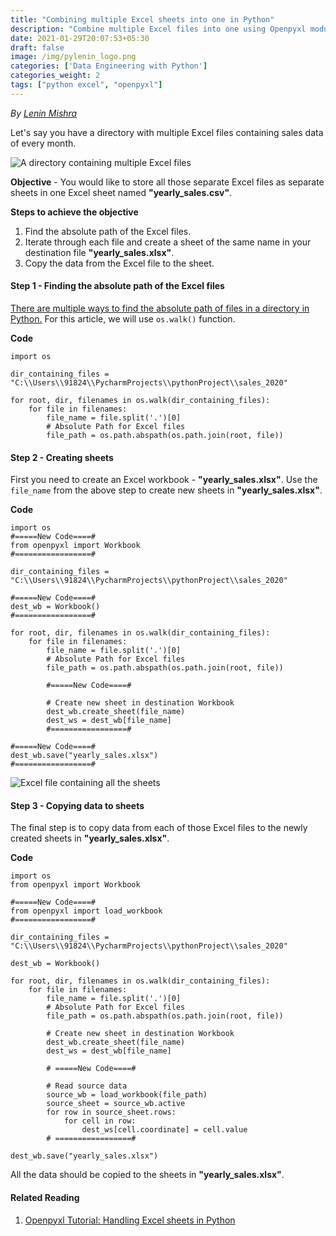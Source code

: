 ```yaml
---
title: "Combining multiple Excel sheets into one in Python"
description: "Combine multiple Excel files into one using Openpyxl module in Python 3."
date: 2021-01-29T20:07:53+05:30
draft: false
image: /img/pylenin_logo.png
categories: ['Data Engineering with Python']
categories_weight: 2
tags: ["python excel", "openpyxl"]
---
```

<div class="sharethis-inline-follow-buttons"></div>

*By [Lenin Mishra](https://www.pylenin.com/authors/#lenin-mishra)*

Let's say you have a directory with multiple Excel files containing sales data of every month.

![A directory containing multiple Excel files](/img/excel-with-python/combining-wb-1.png)

**Objective** - You would like to store all those separate Excel files as separate sheets in one Excel sheet 
named **"yearly_sales.csv"**.

**Steps to achieve the objective**

1. Find the absolute path of the Excel files.
2. Iterate through each file and create a sheet of the same name in your destination file **"yearly_sales.xlsx"**.
3. Copy the data from the Excel file to the sheet.

#### Step 1 - Finding the absolute path of the Excel files

[There are multiple ways to find the absolute path of files in a directory in Python.](https://www.pylenin.com/python-examples/file-path-python/) For this article, we will use `os.walk()` function.

**Code**

```python3
import os

dir_containing_files = "C:\\Users\\91824\\PycharmProjects\\pythonProject\\sales_2020"

for root, dir, filenames in os.walk(dir_containing_files):
    for file in filenames:
        file_name = file.split('.')[0]
        # Absolute Path for Excel files
        file_path = os.path.abspath(os.path.join(root, file))
```

#### Step 2 - Creating sheets

First you need to create an Excel workbook - **"yearly_sales.xlsx"**.
Use the `file_name` from the above step to create new sheets in **"yearly_sales.xlsx"**.

**Code**

```python3
import os
#=====New Code====#
from openpyxl import Workbook
#=================#

dir_containing_files = "C:\\Users\\91824\\PycharmProjects\\pythonProject\\sales_2020"

#=====New Code====#
dest_wb = Workbook()
#=================#

for root, dir, filenames in os.walk(dir_containing_files):
    for file in filenames:
        file_name = file.split('.')[0]
        # Absolute Path for Excel files
        file_path = os.path.abspath(os.path.join(root, file))

        #=====New Code====#

        # Create new sheet in destination Workbook
        dest_wb.create_sheet(file_name)
        dest_ws = dest_wb[file_name]
        #=================#

#=====New Code====#
dest_wb.save("yearly_sales.xlsx")
#=================#
```

![Excel file containing all the sheets](/img/excel-with-python/combining-wb-2.png)

#### Step 3 - Copying data to sheets

The final step is to copy data from each of those Excel files 
to the newly created sheets in **"yearly_sales.xlsx"**.

**Code**

```python3
import os
from openpyxl import Workbook

#=====New Code====#
from openpyxl import load_workbook
#=================#

dir_containing_files = "C:\\Users\\91824\\PycharmProjects\\pythonProject\\sales_2020"

dest_wb = Workbook()

for root, dir, filenames in os.walk(dir_containing_files):
    for file in filenames:
        file_name = file.split('.')[0]
        # Absolute Path for Excel files
        file_path = os.path.abspath(os.path.join(root, file))

        # Create new sheet in destination Workbook
        dest_wb.create_sheet(file_name)
        dest_ws = dest_wb[file_name]

        # =====New Code====#

        # Read source data
        source_wb = load_workbook(file_path)
        source_sheet = source_wb.active
        for row in source_sheet.rows:
            for cell in row:
                dest_ws[cell.coordinate] = cell.value
        # =================#

dest_wb.save("yearly_sales.xlsx")
```

All the data should be copied to the sheets in **"yearly_sales.xlsx"**.

#### Related Reading

1. [Openpyxl Tutorial: Handling Excel sheets in Python](https://www.pylenin.com/blogs/excel-with-python/)
